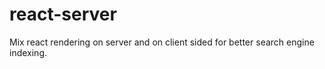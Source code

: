# react-server
Mix react rendering on server and on client sided for better search engine indexing.
